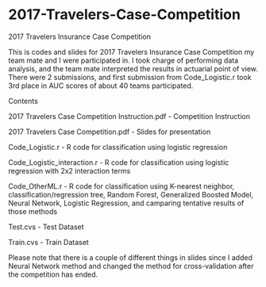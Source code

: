 # 2017-Travelers-Case-Competition
2017 Travelers Insurance Case Competition

This is codes and slides for 2017 Travelers Insurance Case Competition my team mate and I were participated in.
I took charge of performing data analysis, and the team mate interpreted the results in actuarial point of view.
There were 2 submissions, and first submission from Code_Logistic.r took 3rd place in AUC scores of about 40 teams participated.

Contents

2017 Travelers Case Competition Instruction.pdf - Competition Instruction

2017 Travelers Case Competition.pdf - Slides for presentation

Code_Logistic.r - R code for classification using logistic regression

Code_Logistic_interaction.r - R code for classification using logistic regression with 2x2 interaction terms

Code_OtherML.r - R code for classification using K-nearest neighbor, classification/regression tree, Random Forest, Generalized Boosted Model, Neural Network, Logistic Regression, and camparing tentative results of those methods

Test.cvs - Test Dataset

Train.cvs - Train Dataset

Please note that there is a couple of different things in slides since I added Neural Network method and changed the method for cross-validation after the competition has ended.
